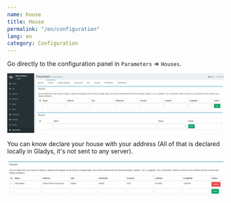 ```yaml
---
name: house
title: House
permalink: "/en/configuration"
lang: en
category: Configuration
---
```


Go directly to the configuration panel in `Parameters` => `Houses`. 

<img alt="Gladys house" src="/assets/image/configuration/house1-en.png" class="img-responsive"/>

You can know declare your house with your address (All of that is declared locally in Gladys, it's not sent to any server).

<img alt="Gladys house" src="/assets/image/configuration/house2-en.png" class="img-responsive"/>
